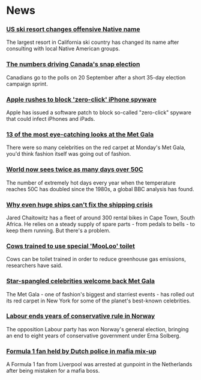 # News
### [US ski resort changes offensive Native name](https://www.bbc.com/news/world-us-canada-58563002)
The largest resort in California ski country has changed its name after consulting with local Native American groups.
### [The numbers driving Canada's snap election](https://www.bbc.com/news/world-us-canada-58426147)
Canadians go to the polls on 20 September after a short 35-day election campaign sprint. 
### [Apple rushes to block 'zero-click' iPhone spyware](https://www.bbc.com/news/business-58540936)
Apple has issued a software patch to block so-called "zero-click" spyware that could infect iPhones and iPads.
### [13 of the most eye-catching looks at the Met Gala](https://www.bbc.com/news/entertainment-arts-58537575)
There were so many celebrities on the red carpet at Monday's Met Gala, you'd think fashion itself was going out of fashion.
### [World now sees twice as many days over 50C](https://www.bbc.com/news/science-environment-58494641)
The number of extremely hot days every year when the temperature reaches 50C has doubled since the 1980s, a global BBC analysis has found.
### [Why even huge ships can't fix the shipping crisis](https://www.bbc.com/news/business-58479148)
Jared Chaitowitz has a fleet of around 300 rental bikes in Cape Town, South Africa. He relies on a steady supply of spare parts - from pedals to bells - to keep them running. But there's a problem. 
### [Cows trained to use special 'MooLoo' toilet](https://www.bbc.com/news/world-europe-58552651)
Cows can be toilet trained in order to reduce greenhouse gas emissions, researchers have said.
### [Star-spangled celebrities welcome back Met Gala](https://www.bbc.com/news/world-us-canada-58553594)
The Met Gala - one of fashion's biggest and starriest events - has rolled out its red carpet in New York for some of the planet's best-known celebrities. 
### [Labour ends years of conservative rule in Norway](https://www.bbc.com/news/world-europe-58555690)
The opposition Labour party has won Norway's general election, bringing an end to eight years of conservative government under Erna Solberg.
### [Formula 1 fan held by Dutch police in mafia mix-up](https://www.bbc.com/news/uk-england-merseyside-58559255)
A Formula 1 fan from Liverpool was arrested at gunpoint in the Netherlands after being mistaken for a mafia boss.
